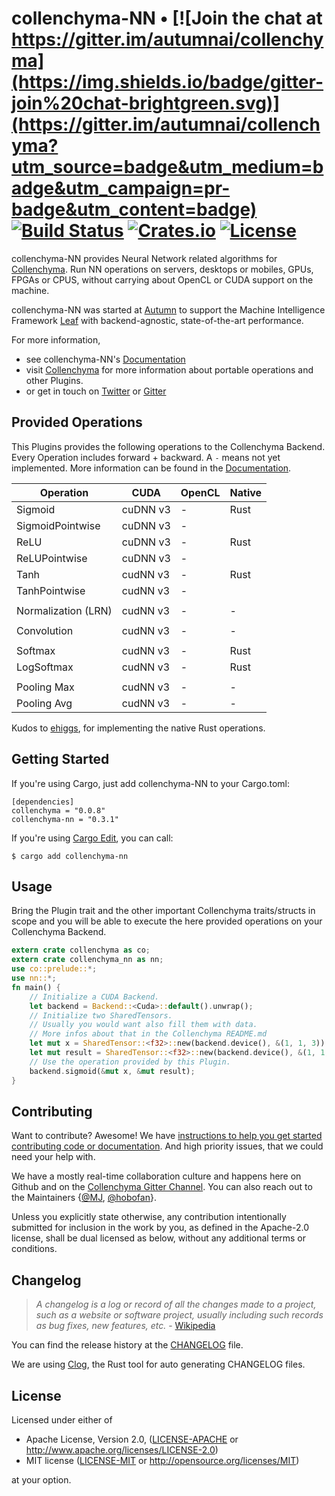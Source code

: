 # collenchyma-NN • [![Join the chat at https://gitter.im/autumnai/collenchyma](https://img.shields.io/badge/gitter-join%20chat-brightgreen.svg)](https://gitter.im/autumnai/collenchyma?utm_source=badge&utm_medium=badge&utm_campaign=pr-badge&utm_content=badge) [![Build Status](https://travis-ci.org/autumnai/collenchyma-nn.svg?branch=master)](https://travis-ci.org/autumnai/collenchyma-nn) [![Crates.io](http://meritbadge.herokuapp.com/collenchyma-nn)](https://crates.io/crates/collenchyma-nn) [![License](https://img.shields.io/crates/l/collenchyma-nn.svg)](LICENSE)

collenchyma-NN provides Neural Network related algorithms for [Collenchyma][collenchyma].
Run NN operations on servers, desktops or mobiles, GPUs, FPGAs or CPUS, without
carrying about OpenCL or CUDA support on the machine.

collenchyma-NN was started at [Autumn][autumn] to support the Machine Intelligence
Framework [Leaf][leaf] with backend-agnostic, state-of-the-art performance.

For more information,

* see collenchyma-NN's [Documentation](http://autumnai.github.io/collenchyma-nn)
* visit [Collenchyma][collenchyma] for more information about portable operations and other Plugins.
* or get in touch on [Twitter][twitter-autumn] or [Gitter][gitter-collenchyma]

[collenchyma]: https://github.com/autumnai/collenchyma
[autumn]: http://autumnai.com
[leaf]: https://github.com/autumnai/leaf
[twitter-autumn]: https://twitter.com/autumn_eng

## Provided Operations

This Plugins provides the following operations to the Collenchyma Backend.
Every Operation includes forward + backward. A `-` means not yet implemented.
More information can be found in the [Documentation][docs-ops].

| Operation            | CUDA       | OpenCL    | Native    |
|---	                 |---	        |---        |---        |
| Sigmoid  	           | cuDNN v3  	| -  	      | Rust	  	|
| SigmoidPointwise     | cuDNN v3  	| -  	      |   	      |
| ReLU  	             | cuDNN v3   | -  	      | Rust      |
| ReLUPointwise        | cuDNN v3   | -  	      |           |
| Tanh  	   	         | cudNN v3   | - 	      | Rust      |
| TanhPointwise  	   	 | cudNN v3   | - 	      |           |
|   	   	             |  	        |  	        |           |
| Normalization (LRN)  | cudNN v3   | - 	      | -         |
|   	   	             |  	        |  	        |           |
| Convolution          | cudNN v3   | - 	      | -         |
|   	   	             |  	        |  	        |           |
| Softmax              | cudNN v3   | - 	      | Rust      |
| LogSoftmax           | cudNN v3   | - 	      | Rust      |
|   	   	             |  	        |  	        |           |
| Pooling Max          | cudNN v3   | - 	      | -         |
| Pooling Avg          | cudNN v3   | - 	      | -         |

Kudos to [ehiggs][ehiggs], for implementing the native Rust operations.

[docs-ops]: http://autumnai.github.io/collenchyma-nn/collenchyma_nn/trait.NN.html
[ehiggs]: https://github.com/ehiggs

## Getting Started

If you're using Cargo, just add collenchyma-NN to your Cargo.toml:

    [dependencies]
    collenchyma = "0.0.8"
    collenchyma-nn = "0.3.1"

If you're using [Cargo Edit][cargo-edit], you can call:

    $ cargo add collenchyma-nn

[cargo-edit]: https://github.com/killercup/cargo-edit

## Usage

Bring the Plugin trait and the other important Collenchyma traits/structs in scope and
you will be able to execute the here provided operations on your Collenchyma Backend.

```rust
extern crate collenchyma as co;
extern crate collenchyma_nn as nn;
use co::prelude::*;
use nn::*;
fn main() {
    // Initialize a CUDA Backend.
    let backend = Backend::<Cuda>::default().unwrap();
    // Initialize two SharedTensors.
    // Usually you would want also fill them with data.
    // More infos about that in the Collenchyma README.md
    let mut x = SharedTensor::<f32>::new(backend.device(), &(1, 1, 3)).unwrap();
    let mut result = SharedTensor::<f32>::new(backend.device(), &(1, 1, 3)).unwrap();
    // Use the operation provided by this Plugin.
    backend.sigmoid(&mut x, &mut result);
}
```

## Contributing

Want to contribute? Awesome! We have
[instructions to help you get started contributing code or documentation][contributing].
And high priority issues, that we could need your help with.

We have a mostly real-time collaboration culture and happens here on Github and
on the [Collenchyma Gitter Channel][gitter-collenchyma].
You can also reach out to the Maintainers
{[@MJ][mj], [@hobofan][hobofan]}.

Unless you explicitly state otherwise, any contribution intentionally
submitted for inclusion in the work by you, as defined in the Apache-2.0
license, shall be dual licensed as below, without any additional terms or
conditions.

[contributing]: CONTRIBUTING.md
[gitter-collenchyma]: https://gitter.im/autumnai/collenchyma
[mj]: https://twitter.com/mjhirn
[hobofan]: https://twitter.com/hobofan

## Changelog

> *A changelog is a log or record of all the changes made to a project, such as a website or software project, usually including such records as bug fixes, new features, etc.* - [Wikipedia][changelog-quote]

You can find the release history at the [CHANGELOG][changelog] file.

We are using [Clog][clog], the Rust tool for auto generating CHANGELOG files.

[changelog]: CHANGELOG.md
[changelog-quote]: https://en.wikipedia.org/wiki/Changelog
[Clog]: https://github.com/clog-tool/clog-cli

## License

Licensed under either of

 * Apache License, Version 2.0, ([LICENSE-APACHE](LICENSE-APACHE) or http://www.apache.org/licenses/LICENSE-2.0)
 * MIT license ([LICENSE-MIT](LICENSE-MIT) or http://opensource.org/licenses/MIT)

at your option.

